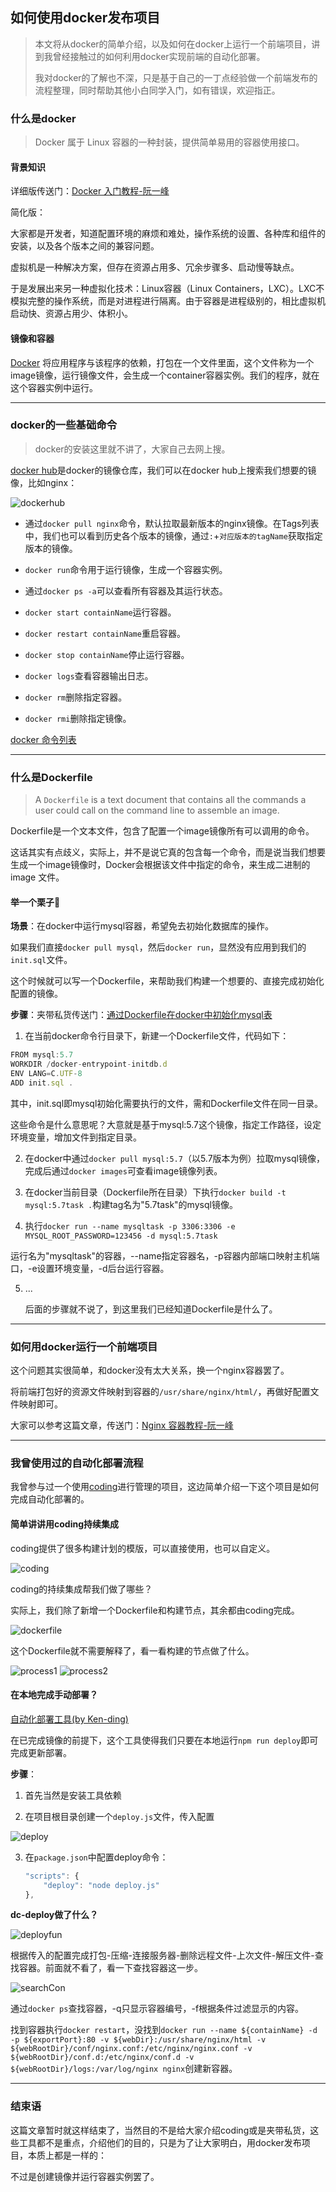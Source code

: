 ## 如何使用docker发布项目

> 本文将从docker的简单介绍，以及如何在docker上运行一个前端项目，讲到我曾经接触过的如何利用docker实现前端的自动化部署。
>
> 我对docker的了解也不深，只是基于自己的一丁点经验做一个前端发布的流程整理，同时帮助其他小白同学入门，如有错误，欢迎指正。

### 什么是docker

> Docker 属于 Linux 容器的一种封装，提供简单易用的容器使用接口。

#### 背景知识

详细版传送门：[Docker 入门教程-阮一峰](http://www.ruanyifeng.com/blog/2018/02/docker-tutorial.html)

简化版：

大家都是开发者，知道配置环境的麻烦和难处，操作系统的设置、各种库和组件的安装，以及各个版本之间的兼容问题。

虚拟机是一种解决方案，但存在资源占用多、冗余步骤多、启动慢等缺点。

于是发展出来另一种虚拟化技术：Linux容器（Linux Containers，LXC）。LXC不模拟完整的操作系统，而是对进程进行隔离。由于容器是进程级别的，相比虚拟机启动快、资源占用少、体积小。

#### 镜像和容器

[Docker](https://www.docker.com/) 将应用程序与该程序的依赖，打包在一个文件里面，这个文件称为一个image镜像，运行镜像文件，会生成一个container容器实例。我们的程序，就在这个容器实例中运行。

---

### docker的一些基础命令

> docker的安装这里就不讲了，大家自己去网上搜。

[docker hub](https://hub.docker.com/)是docker的镜像仓库，我们可以在docker hub上搜索我们想要的镜像，比如nginx：

<img :src="$withBase('/imgs/else/docker/dockerhub.png')" alt="dockerhub">

+ 通过`docker pull nginx`命令，默认拉取最新版本的nginx镜像。在Tags列表中，我们也可以看到历史各个版本的镜像，通过`:`+`对应版本的tagName`获取指定版本的镜像。

+ `docker run`命令用于运行镜像，生成一个容器实例。
+ 通过`docker ps -a`可以查看所有容器及其运行状态。
+ `docker start containName`运行容器。
+ `docker restart containName`重启容器。
+ `docker stop containName`停止运行容器。
+ `docker logs`查看容器输出日志。
+ `docker rm`删除指定容器。
+ `docker rmi`删除指定镜像。

[docker 命令列表](https://docs.docker.com/engine/reference/commandline/run/)

---

### 什么是Dockerfile

> A `Dockerfile` is a text document that contains all the commands a user could call on the command line to assemble an image. 

Dockerfile是一个文本文件，包含了配置一个image镜像所有可以调用的命令。

这话其实有点歧义，实际上，并不是说它真的包含每一个命令，而是说当我们想要生成一个image镜像时，Docker会根据该文件中指定的命令，来生成二进制的 image 文件。

#### 举一个栗子🌰

**场景**：在docker中运行mysql容器，希望免去初始化数据库的操作。

如果我们直接`docker pull mysql`，然后`docker run`，显然没有应用到我们的`init.sql`文件。

这个时候就可以写一个Dockerfile，来帮助我们构建一个想要的、直接完成初始化配置的镜像。

**步骤**：夹带私货传送门：[通过Dockerfile在docker中初始化mysql表](https://jiuto.github.io/jiuto_blog/guide/else/docker_initSql.html)

1. 在当前docker命令行目录下，新建一个Dockerfile文件，代码如下：

``` js
FROM mysql:5.7
WORKDIR /docker-entrypoint-initdb.d
ENV LANG=C.UTF-8
ADD init.sql .
```

​    其中，init.sql即mysql初始化需要执行的文件，需和Dockerfile文件在同一目录。

​	这些命令是什么意思呢？大意就是基于mysql:5.7这个镜像，指定工作路径，设定环境变量，增加文件到指定目录。

2. 在docker中通过`docker pull mysql:5.7`（以5.7版本为例）拉取mysql镜像，完成后通过`docker images`可查看image镜像列表。

3. 在docker当前目录（Dockerfile所在目录）下执行`docker build -t mysql:5.7task .`构建tag名为"5.7task"的mysql镜像。

4. 执行`docker run --name mysqltask -p 3306:3306 -e MYSQL_ROOT_PASSWORD=123456 -d mysql:5.7task`

​    运行名为"mysqltask"的容器，--name指定容器名，-p容器内部端口映射主机端口，-e设置环境变量，-d后台运行容器。

 5. ...

    后面的步骤就不说了，到这里我们已经知道Dockerfile是什么了。

---

### 如何用docker运行一个前端项目

这个问题其实很简单，和docker没有太大关系，换一个nginx容器罢了。

将前端打包好的资源文件映射到容器的`/usr/share/nginx/html/`，再做好配置文件映射即可。

大家可以参考这篇文章，传送门：[Nginx 容器教程-阮一峰](http://www.ruanyifeng.com/blog/2018/02/nginx-docker.html)

---

### 我曾使用过的自动化部署流程

我曾参与过一个使用[coding](https://coding.net/)进行管理的项目，这边简单介绍一下这个项目是如何完成自动化部署的。

#### 简单讲讲用coding持续集成

coding提供了很多构建计划的模版，可以直接使用，也可以自定义。

<img :src="$withBase('/imgs/else/docker/coding.png')" alt="coding">

coding的持续集成帮我们做了哪些？

实际上，我们除了新增一个Dockerfile和构建节点，其余都由coding完成。

<img :src="$withBase('/imgs/else/docker/dockerfile.png')" alt="dockerfile">

这个Dockerfile就不需要解释了，看一看构建的节点做了什么。

<img :src="$withBase('/imgs/else/docker/process1.png')" alt="process1">

<img :src="$withBase('/imgs/else/docker/process2.png')" alt="process2">

#### 在本地完成手动部署？

[自动化部署工具(by Ken-ding)](https://github.com/dc-ken-jiu/dc-deploy)

在已完成镜像的前提下，这个工具使得我们只要在本地运行`npm run deploy`即可完成更新部署。

**步骤**：

1. 首先当然是安装工具依赖

2. 在项目根目录创建一个`deploy.js`文件，传入配置

<img :src="$withBase('/imgs/else/docker/deploy.png')" alt="deploy">

3. 在`package.json`中配置deploy命令：

   ``` js
   "scripts": {
       "deploy": "node deploy.js"
   },
   ```

**dc-deploy做了什么？**

<img :src="$withBase('/imgs/else/docker/deployfun.png')" alt="deployfun">

根据传入的配置完成打包-压缩-连接服务器-删除远程文件-上次文件-解压文件-查找容器。前面就不看了，看一下查找容器这一步。

<img :src="$withBase('/imgs/else/docker/searchCon.png')" alt="searchCon">

通过`docker ps`查找容器，-q只显示容器编号，-f根据条件过滤显示的内容。

找到容器执行`docker restart`，没找到`docker run --name ${containName} -d -p ${exportPort}:80 -v ${webDir}:/usr/share/nginx/html -v ${webRootDir}/conf/nginx.conf:/etc/nginx/nginx.conf -v ${webRootDir}/conf.d:/etc/nginx/conf.d -v ${webRootDir}/logs:/var/log/nginx nginx`创建新容器。

---

### 结束语

这篇文章暂时就这样结束了，当然目的不是给大家介绍coding或是夹带私货，这些工具都不是重点，介绍他们的目的，只是为了让大家明白，用docker发布项目，本质上都是一样的：

不过是创建镜像并运行容器实例罢了。